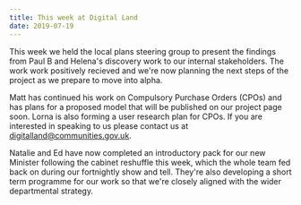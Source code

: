 ```yaml
---
title: This week at Digital Land
date: 2019-07-19
---
```


This week we held the local plans steering group to present the findings from Paul B and Helena's discovery work to our internal stakeholders. The work work positively recieved and we're now planning the next steps of the project as we prepare to move into alpha.

Matt has continued his work on Compulsory Purchase Orders (CPOs) and has plans for a proposed model that will be published on our project page soon. Lorna is also forming a user research plan for CPOs. If you are interested in speaking to us please contact us at digitalland@communities.gov.uk.

Natalie and Ed have now completed  an introductory pack for our new Minister following the cabinet reshuffle this week, which the whole team fed back on during our fortnightly show and tell. They're also developing a short term programme for our work so that we're closely aligned with the wider departmental strategy.
